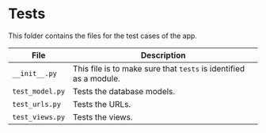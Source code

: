 # Tests

This folder contains the files for the test cases of the app.

|File|Description|
|---|---|
|`__init__.py`|This file is to make sure that `tests` is identified as a module.|
|`test_model.py`|Tests the database models.|
|`test_urls.py`|Tests the URLs.|
|`test_views.py`|Tests the views.|